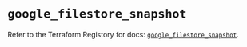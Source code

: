 # `google_filestore_snapshot`

Refer to the Terraform Registory for docs: [`google_filestore_snapshot`](https://www.terraform.io/docs/providers/google/r/filestore_snapshot).
